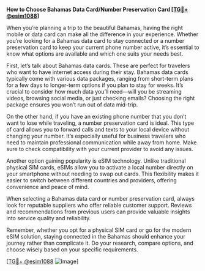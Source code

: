 **How to Choose Bahamas Data Card/Number Preservation Card [[TG💪+ @esim1088](https://t.me/s/esim1088)]**

When you’re planning a trip to the beautiful Bahamas, having the right mobile or data card can make all the difference in your experience. Whether you’re looking for a Bahamas data card to stay connected or a number preservation card to keep your current phone number active, it’s essential to know what options are available and which one suits your needs best.

First, let’s talk about Bahamas data cards. These are perfect for travelers who want to have internet access during their stay. Bahamas data cards typically come with various data packages, ranging from short-term plans for a few days to longer-term options if you plan to stay for weeks. It’s crucial to consider how much data you’ll need—will you be streaming videos, browsing social media, or just checking emails? Choosing the right package ensures you won’t run out of data mid-trip.

On the other hand, if you have an existing phone number that you don’t want to lose while traveling, a number preservation card is ideal. This type of card allows you to forward calls and texts to your local device without changing your number. It’s especially useful for business travelers who need to maintain professional communication while away from home. Make sure to check compatibility with your current provider to avoid any issues.

Another option gaining popularity is eSIM technology. Unlike traditional physical SIM cards, eSIMs allow you to activate a local number directly on your smartphone without needing to swap out cards. This flexibility makes it easier to switch between different countries and providers, offering convenience and peace of mind.

When selecting a Bahamas data card or number preservation card, always look for reputable suppliers who offer reliable customer support. Reviews and recommendations from previous users can provide valuable insights into service quality and reliability.

Remember, whether you opt for a physical SIM card or go for the modern eSIM solution, staying connected in the Bahamas should enhance your journey rather than complicate it. Do your research, compare options, and choose wisely based on your specific requirements.

[[TG💪+ @esim1088](https://t.me/s/esim1088) ![Image](https://i.postimg.cc/Y0z9fWf4/image.png)]